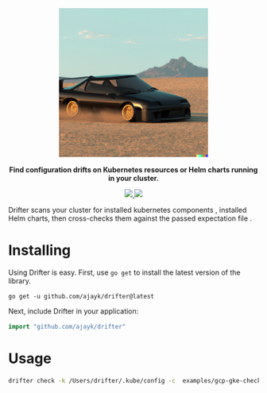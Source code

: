 <div align="center" class="no-border">
  <img src="/img/drift.jpg" alt="Drift" width="300" height="300"/>
  <br>

<b>Find configuration drifts on Kubernetes resources or Helm charts running in your cluster.</b>

  <a href="https://github.com/ajayk/drifter/releases">
    <img src="https://img.shields.io/github/v/release/ajayk/drifter">
  </a>
  <a href="https://goreportcard.com/report/github.com/ajayk/drifter">
    <img src="https://goreportcard.com/badge/github.com/ajayk/drifter">
  </a>

</div>

Drifter scans your cluster for installed kubernetes components ,
installed Helm charts, then cross-checks them against
the passed expectation file .

# Installing

Using Drifter is easy. First, use `go get` to install the latest version
of the library.

```
go get -u github.com/ajayk/drifter@latest
```

Next, include Drifter in your application:

```go
import "github.com/ajayk/drifter"
```

# Usage

```bash
drifter check -k /Users/drifter/.kube/config -c  examples/gcp-gke-check.yaml
```


